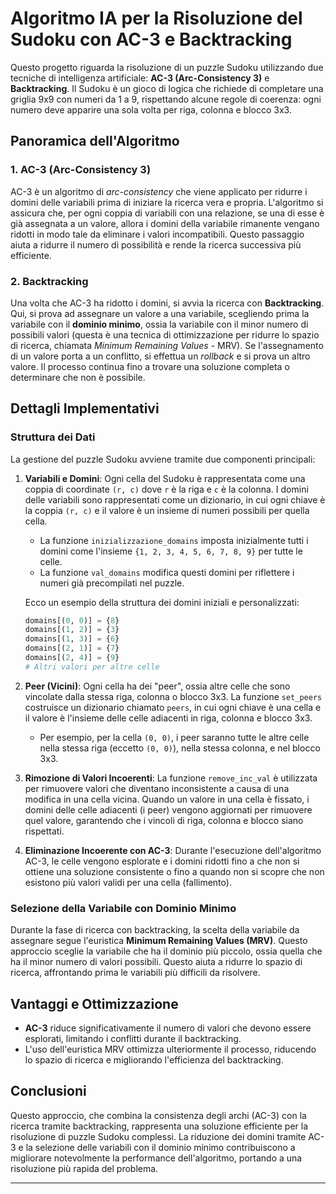 # Algoritmo IA per la Risoluzione del Sudoku con AC-3 e Backtracking

Questo progetto riguarda la risoluzione di un puzzle Sudoku utilizzando due tecniche di intelligenza artificiale: **AC-3 (Arc-Consistency 3)** e **Backtracking**. Il Sudoku è un gioco di logica che richiede di completare una griglia 9x9 con numeri da 1 a 9, rispettando alcune regole di coerenza: ogni numero deve apparire una sola volta per riga, colonna e blocco 3x3.

## Panoramica dell'Algoritmo

### 1. **AC-3 (Arc-Consistency 3)**

AC-3 è un algoritmo di *arc-consistency* che viene applicato per ridurre i domini delle variabili prima di iniziare la ricerca vera e propria. L'algoritmo si assicura che, per ogni coppia di variabili con una relazione, se una di esse è già assegnata a un valore, allora i domini della variabile rimanente vengano ridotti in modo tale da eliminare i valori incompatibili. Questo passaggio aiuta a ridurre il numero di possibilità e rende la ricerca successiva più efficiente.

### 2. **Backtracking**

Una volta che AC-3 ha ridotto i domini, si avvia la ricerca con **Backtracking**. Qui, si prova ad assegnare un valore a una variabile, scegliendo prima la variabile con il **dominio minimo**, ossia la variabile con il minor numero di possibili valori (questa è una tecnica di ottimizzazione per ridurre lo spazio di ricerca, chiamata *Minimum Remaining Values* - MRV). Se l'assegnamento di un valore porta a un conflitto, si effettua un *rollback* e si prova un altro valore. Il processo continua fino a trovare una soluzione completa o determinare che non è possibile.

## Dettagli Implementativi

### Struttura dei Dati

La gestione del puzzle Sudoku avviene tramite due componenti principali:

1. **Variabili e Domini**: Ogni cella del Sudoku è rappresentata come una coppia di coordinate `(r, c)` dove `r` è la riga e `c` è la colonna. I domini delle variabili sono rappresentati come un dizionario, in cui ogni chiave è la coppia `(r, c)` e il valore è un insieme di numeri possibili per quella cella.

    - La funzione `inizializzazione_domains` imposta inizialmente tutti i domini come l'insieme `{1, 2, 3, 4, 5, 6, 7, 8, 9}` per tutte le celle.
    - La funzione `val_domains` modifica questi domini per riflettere i numeri già precompilati nel puzzle.

    Ecco un esempio della struttura dei domini iniziali e personalizzati:

    ```python
    domains[(0, 0)] = {8}
    domains[(1, 2)] = {3}
    domains[(1, 3)] = {6}
    domains[(2, 1)] = {7}
    domains[(2, 4)] = {9}
    # Altri valori per altre celle
    ```

2. **Peer (Vicini)**: Ogni cella ha dei "peer", ossia altre celle che sono vincolate dalla stessa riga, colonna o blocco 3x3. La funzione `set_peers` costruisce un dizionario chiamato `peers`, in cui ogni chiave è una cella e il valore è l'insieme delle celle adiacenti in riga, colonna e blocco 3x3.

    - Per esempio, per la cella `(0, 0)`, i peer saranno tutte le altre celle nella stessa riga (eccetto `(0, 0)`), nella stessa colonna, e nel blocco 3x3.

3. **Rimozione di Valori Incoerenti**: La funzione `remove_inc_val` è utilizzata per rimuovere valori che diventano inconsistente a causa di una modifica in una cella vicina. Quando un valore in una cella è fissato, i domini delle celle adiacenti (i peer) vengono aggiornati per rimuovere quel valore, garantendo che i vincoli di riga, colonna e blocco siano rispettati.

4. **Eliminazione Incoerente con AC-3**: Durante l'esecuzione dell'algoritmo AC-3, le celle vengono esplorate e i domini ridotti fino a che non si ottiene una soluzione consistente o fino a quando non si scopre che non esistono più valori validi per una cella (fallimento).

### Selezione della Variabile con Dominio Minimo

Durante la fase di ricerca con backtracking, la scelta della variabile da assegnare segue l'euristica **Minimum Remaining Values (MRV)**. Questo approccio sceglie la variabile che ha il dominio più piccolo, ossia quella che ha il minor numero di valori possibili. Questo aiuta a ridurre lo spazio di ricerca, affrontando prima le variabili più difficili da risolvere.

## Vantaggi e Ottimizzazione

- **AC-3** riduce significativamente il numero di valori che devono essere esplorati, limitando i conflitti durante il backtracking.
- L'uso dell'euristica MRV ottimizza ulteriormente il processo, riducendo lo spazio di ricerca e migliorando l'efficienza del backtracking.

## Conclusioni

Questo approccio, che combina la consistenza degli archi (AC-3) con la ricerca tramite backtracking, rappresenta una soluzione efficiente per la risoluzione di puzzle Sudoku complessi. La riduzione dei domini tramite AC-3 e la selezione delle variabili con il dominio minimo contribuiscono a migliorare notevolmente la performance dell'algoritmo, portando a una risoluzione più rapida del problema.

---



